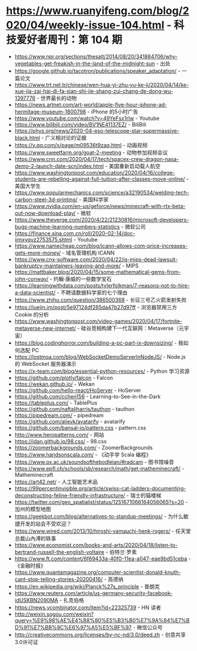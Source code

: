 # https://www.ruanyifeng.com/blog/2020/04/weekly-issue-104.html - 科技爱好者周刊：第 104 期

- https://www.npr.org/sections/thesalt/2014/08/20/341884706/why-vegetables-get-freakish-in-the-land-of-the-midnight-sun - 出处
- https://google.github.io/tacotron/publications/speaker_adaptation/ - 一篇论文
- https://www.trt.net.tr/chinese/wen-hua-yi-zhu-yu-ke-ji/2020/04/14/ke-xue-jia-zai-hai-di-fa-xian-shi-jie-shang-zui-chang-de-dong-wu-1397776 - 世界最长的动物
- https://news.artnet.com/art-world/apple-five-hour-iphone-ad-hermitage-museum-1800798 - iPhone 的5小时广告
- https://www.youtube.com/watch?v=49YeFsx1rIw - Youtube
- https://www.bilibili.com/video/BV1NE41137EZ/ - BiliBili
- https://phys.org/news/2020-04-eso-telescope-star-supermassive-black.html - 广义相对论的证据
- https://v.qq.com/x/page/m09536t9zaq.html - 动画视频
- https://www.sweetfarm.org/goat-2-meeting - 动物参加视频会议
- https://www.cnn.com/2020/04/17/tech/spacex-crew-dragon-nasa-demo-2-launch-date-scn/index.html - 美国重新启动载人航空
- https://www.washingtonpost.com/education/2020/04/16/college-students-are-rebelling-against-full-tuition-after-classes-move-online/ - 美国大学生
- https://www.popularmechanics.com/science/a32190534/welding-tech-carbon-steel-3d-printing/ - 美国科学家
- https://www.nvidia.com/en-us/geforce/news/minecraft-with-rtx-beta-out-now-download-play/ - 微软
- https://www.theverge.com/2020/4/22/21230816/microsoft-developers-bugs-machine-learning-numbers-statistics - 微软公司
- https://finance.sina.com.cn/roll/2020-02-14/doc-iimxyqvz2753575.shtml - Youtube
- https://www.namecheap.com/blog/icann-allows-com-price-increases-gets-more-money/ - 域名管理机构 ICANN
- https://www.cnx-software.com/2020/04/22/is-mips-dead-lawsuit-bankruptcy-maintainers-leaving-and-more/ - MIPS
- https://mattbaker.blog/2020/04/15/some-mathematical-gems-from-john-conway/ - 约翰·康威的一些数学宝石
- https://learningwithdata.com/posts/tylerfolkman/7-reasons-not-to-hire-a-data-scientist/ - 不聘请数据科学家的七个理由
- https://www.zhihu.com/question/386500368 - 长征三号乙火箭发射失败
- https://juejin.im/post/5e97124df265da47b27d97ff - 浏览器禁用三方 Cookie 的分析
- https://www.washingtonpost.com/video-games/2020/04/17/fortnite-metaverse-new-internet/ - 硅谷竞相构建下一代互联网：Metaverse（元宇宙）
- https://blog.codinghorror.com/building-a-pc-part-ix-downsizing/ - 我如何选配 PC
- https://lostmoa.com/blog/WebSocketDemoServerInNodeJS/ - Node.js 的 WebSocket 服务器演示
- https://x-team.com/blog/essential-python-resources/ - Python 学习资源
- https://github.com/plotly/falcon - Falcon
- https://wekan.github.io/ - Wekan
- https://github.com/hello-react/HoServer - HoServer
- https://github.com/cchen156 - Learning-to-See-in-the-Dark
- https://tableplus.com/ - TablePlus
- https://github.com/naftaliharris/tauthon - tauthon
- https://pipedream.com/ - pipedream
- https://github.com/alievk/avatarify - avatarify
- https://github.com/bansal-io/pattern.css - pattern.css
- http://www.heropatterns.com/ - 网站
- https://jdan.github.io/98.css/ - 98.css
- https://zoomerbackgrounds.com/ - ZoomerBackgrounds
- https://www.handsonscala.com/ - 《动手学 Scala 编程》
- https://www.ox.ac.uk/soundsofthebodleian/#radcam - 图书馆噪音
- https://www.epfl.ch/schools/sb/research/math/get-matheminecraft/ - Matheminecraft
- https://art42.net/ - 人工智能艺术品
- https://99percentinvisible.org/article/swiss-cat-ladders-documenting-deconstructing-feline-friendly-infrastructure/ - 瑞士的猫楼梯
- https://twitter.com/geo_spatialist/status/1251671066164056065?s=20 - 加州的模型地图
- https://geekbot.com/blog/alternatives-to-standup-meetings/ - 为什么敏捷开发的站会不受欢迎？
- https://www.wired.com/2013/10/hiroshi-yamauchi-henk-rogers/ - 任天堂总裁山內溥的轶事
- https://www.economist.com/books-and-arts/2020/04/18/listen-to-bertrand-russell-the-english-voltaire - 伯特兰·罗素
- https://www.ft.com/content/6f69433a-40f0-11ea-a047-eae9bd51ceba - 《金融时报》
- https://www.quantamagazine.org/computer-scientist-donald-knuth-cant-stop-telling-stories-20200416/ - 高德纳
- https://en.wikipedia.org/wiki/Planck%27s_principle - 普朗克
- https://www.reuters.com/article/us-germany-security-facebook-idUSKBN2090MA - 扎克伯格
- https://news.ycombinator.com/item?id=22325739 - HN 读者
- http://weixin.sogou.com/weixin?query=%E9%98%AE%E4%B8%80%E5%B3%B0%E7%9A%84%E7%BD%91%E7%BB%9C%E6%97%A5%E5%BF%97 - 微信公众号
- http://creativecommons.org/licenses/by-nc-nd/3.0/deed.zh - 创意共享3.0许可证